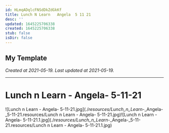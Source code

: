 ```yaml
---
id: HLmqADqlcFNSdDkZdGkKf
title: Lunch N Learn   Angela  5 11 21
desc: ''
updated: 1645225706338
created: 1645225706338
stub: false
isDir: false
---
```

My Template
---

_Created at 2021-05-19._
_Last updated at 2021-05-19._




---

# Lunch n Learn - Angela- 5-11-21


![Lunch n Learn - Angela- 5-11-21.jpg](./_resources/Lunch_n_Learn_-_Angela-_5-11-21.resources/Lunch n Learn - Angela- 5-11-21.jpg)![Lunch n Learn - Angela- 5-11-21.1.jpg](./_resources/Lunch_n_Learn_-_Angela-_5-11-21.resources/Lunch n Learn - Angela- 5-11-21.1.jpg)

